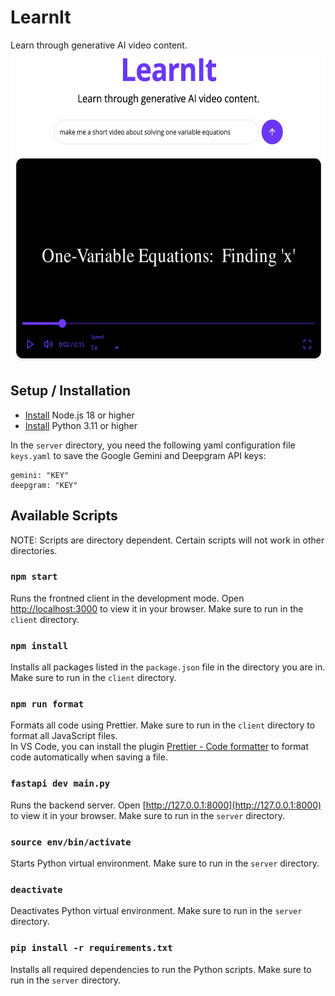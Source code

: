 # LearnIt
Learn through generative AI video content. \
<img src="client/src/components/images/landingpage.png"  width="575" height="500"/>

## Setup / Installation

- [Install](https://nodejs.org/en/download) Node.js 18 or higher
- [Install](https://www.python.org/downloads/release/python-3110/) Python 3.11 or higher

In the `server` directory, you need the following yaml configuration file ```keys.yaml``` to save the Google Gemini and Deepgram API keys:

```
gemini: "KEY"
deepgram: "KEY"
```

## Available Scripts

NOTE: Scripts are directory dependent. Certain scripts will not work in other directories.

### `npm start`
Runs the frontned client in the development mode. Open [http://localhost:3000](http://localhost:3000) to view it in your browser. Make sure to run in the `client` directory.

### `npm install`

Installs all packages listed in the `package.json` file in the directory you are in. Make sure to run in the `client` directory.

### `npm run format`

Formats all code using Prettier. Make sure to run in the `client` directory to format all JavaScript files. \
In VS Code, you can install the plugin [Prettier - Code formatter](https://marketplace.visualstudio.com/items?itemName=esbenp.prettier-vscode) to format code automatically when saving a file.

### ```fastapi dev main.py```
Runs the backend server. Open [http://127.0.0.1:8000](http://127.0.0.1:8000) to view it in your browser. Make sure to run in the `server` directory.

### ```source env/bin/activate```
Starts Python virtual environment. Make sure to run in the `server` directory. 

### ```deactivate```
Deactivates Python virtual environment. Make sure to run in the `server` directory.

### `pip install -r requirements.txt`

Installs all required dependencies to run the Python scripts. Make sure to run in the `server` directory.